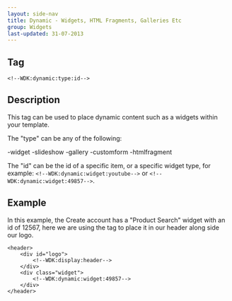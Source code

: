 ```yaml
---
layout: side-nav
title: Dynamic - Widgets, HTML Fragments, Galleries Etc
group: Widgets
last-updated: 31-07-2013
---
```


## Tag
`<!--WDK:dynamic:type:id-->`


## Description

This tag can be used to place dynamic content such as a widgets within your template.

The "type" can be any of the following:

-widget
-slideshow
-gallery
-customform
-htmlfragment

The "id" can be the id of a specific item, or a specific widget type, for example: `<!--WDK:dynamic:widget:youtube-->` or `<!--WDK:dynamic:widget:49857-->`.

## Example

In this example, the Create account has a "Product Search" widget with an id of 12567, here we are using the tag to place it in our header along side our logo.

~~~
<header>
	<div id="logo">
		<!--WDK:display:header-->
	</div>
	<div class="widget">
		<!--WDK:dynamic:widget:49857-->
	</div>
</header>
~~~